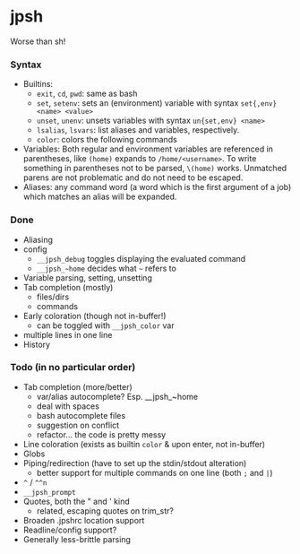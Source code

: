 # jpsh
Worse than sh!

### Syntax
 - Builtins:
    - `exit`, `cd`, `pwd`: same as bash
    - `set`, `setenv`: sets an (environment) variable with syntax `set{,env} <name> <value>`
    - `unset`, `unenv`: unsets variables with syntax `un{set,env} <name>`
    - `lsalias`, `lsvars`: list aliases and variables, respectively.
    - `color`: colors the following commands
 - Variables: Both regular and environment variables are referenced in parentheses, like `(home)` expands to `/home/<username>`. To write something in parentheses not to be parsed, `\(home)` works. Unmatched parens are not problematic and do not need to be escaped.
 - Aliases: any command word (a word which is the first argument of a job) which matches an alias will be expanded.

### Done
 - Aliasing
 - config
    - `__jpsh_debug` toggles displaying the evaluated command
    - `__jpsh_~home` decides what `~` refers to
 - Variable parsing, setting, unsetting
 - Tab completion (mostly)
    - files/dirs
    - commands
 - Early coloration (though not in-buffer!)
    - can be toggled with `__jpsh_color` var
 - multiple lines in one line
 - History

### Todo (in no particular order)
 - Tab completion (more/better)
    - var/alias autocomplete? Esp. \_\_jpsh\_~home
    - deal with spaces
    - bash autocomplete files
    - suggestion on conflict
    - refactor... the code is pretty messy
 - Line coloration (exists as builtin `color` & upon enter, not in-buffer)
 - Globs
 - Piping/redirection (have to set up the stdin/stdout alteration)
    - better support for multiple commands on one line (both `;` and `|`)
 - `^` / `^^n`
 - `__jpsh_prompt`
 - Quotes, both the " and ' kind
    - related, escaping quotes on trim\_str?
 - Broaden .jpshrc location support
 - Readline/config support?
 - Generally less-brittle parsing
